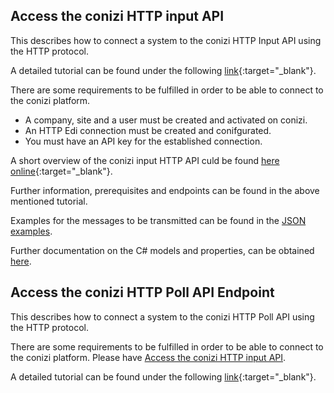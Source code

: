 ## Access the conizi HTTP input API

This describes how to connect a system to the conizi HTTP Input API using the HTTP protocol.

A detailed tutorial can be found under the following [link](howto-conizi-http-input-api.pdf){:target="_blank"}.

There are some requirements to be fulfilled in order to be able to connect to the conizi platform.

* A company, site and a user must be created and activated on conizi.
* An HTTP Edi connection must be created and conifgurated.
* You must have an API key for the established connection.

A short overview of the conizi input HTTP API culd be found [here online](https://preproduction.dev.conizi.io/api/input/swagger/index.html){:target="_blank"}.

Further information, prerequisites and endpoints can be found in the above mentioned tutorial.

Examples for the messages to be transmitted can be found in the [JSON examples](../semantic-models/examples/index.md).

Further documentation on the C# models and properties, can be obtained [here](../semantic-models/site/index.html).

## Access the conizi HTTP Poll API Endpoint

This describes how to connect a system to the conizi HTTP Poll API using the HTTP protocol.

There are some requirements to be fulfilled in order to be able to connect to the conizi platform. Please have [Access the conizi HTTP input API](#Access-the-conizi-HTTP-input-API).

A detailed tutorial can be found under the following [link](https://git.fleetboard-logistics.com/snippets/14){:target="_blank"}.
